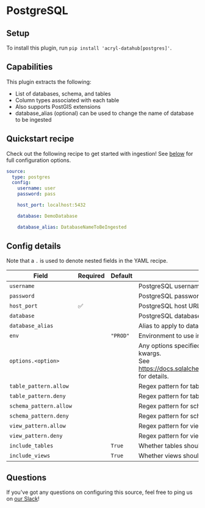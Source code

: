 # PostgreSQL

## Setup

To install this plugin, run `pip install 'acryl-datahub[postgres]'`.

## Capabilities

This plugin extracts the following:

- List of databases, schema, and tables
- Column types associated with each table
- Also supports PostGIS extensions
- database_alias (optional) can be used to change the name of database to be ingested

## Quickstart recipe

Check out the following recipe to get started with ingestion! See [below](#config-details) for full configuration options.

```yml
source:
  type: postgres
  config:
    username: user
    password: pass

    host_port: localhost:5432

    database: DemoDatabase

    database_alias: DatabaseNameToBeIngested
```

## Config details

Note that a `.` is used to denote nested fields in the YAML recipe.

| Field                  | Required | Default  | Description                                                                                                                                                                             |
| ---------------------- | -------- | -------- | --------------------------------------------------------------------------------------------------------------------------------------------------------------------------------------- |
| `username`             |          |          | PostgreSQL username.                                                                                                                                                                    |
| `password`             |          |          | PostgreSQL password.                                                                                                                                                                    |
| `host_port`            | ✅       |          | PostgreSQL host URL.                                                                                                                                                                    |
| `database`             |          |          | PostgreSQL database.                                                                                                                                                                    |
| `database_alias`       |          |          | Alias to apply to database when ingesting.                                                                                                                                              |
| `env`                  |          | `"PROD"` | Environment to use in namespace when constructing URNs.                                                                                                                                 |
| `options.<option>`     |          |          | Any options specified here will be passed to SQLAlchemy's `create_engine` as kwargs.<br />See https://docs.sqlalchemy.org/en/14/core/engines.html#sqlalchemy.create_engine for details. |
| `table_pattern.allow`  |          |          | Regex pattern for tables to include in ingestion.                                                                                                                                       |
| `table_pattern.deny`   |          |          | Regex pattern for tables to exclude from ingestion.                                                                                                                                     |
| `schema_pattern.allow` |          |          | Regex pattern for schemas to include in ingestion.                                                                                                                                      |
| `schema_pattern.deny`  |          |          | Regex pattern for schemas to exclude from ingestion.                                                                                                                                    |
| `view_pattern.allow`   |          |          | Regex pattern for views to include in ingestion.                                                                                                                                        |
| `view_pattern.deny`    |          |          | Regex pattern for views to exclude from ingestion.                                                                                                                                      |
| `include_tables`       |          | `True`   | Whether tables should be ingested.                                                                                                                                                      |
| `include_views`        |          | `True`   | Whether views should be ingested.                                                                                                                                                       |

## Questions

If you've got any questions on configuring this source, feel free to ping us on [our Slack](https://slack.datahubproject.io/)!

